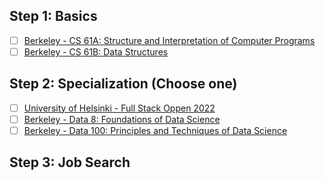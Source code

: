 ## Step 1: Basics

- [ ] [Berkeley - CS 61A: Structure and Interpretation of Computer Programs](https://inst.eecs.berkeley.edu/~cs61a/sp21/)<br>
- [ ] [Berkeley - CS 61B: Data Structures](https://sp21.datastructur.es/)<br>

## Step 2: Specialization (Choose one)

- [ ] [University of Helsinki - Full Stack Oppen 2022](https://fullstackopen.com/en/)<br>
- [ ] [Berkeley - Data 8: Foundations of Data Science](http://data8.org/fa21/)<br>
- [ ] [Berkeley - Data 100: Principles and Techniques of Data Science](https://ds100.org/fa21/)<br>

## Step 3: Job Search


